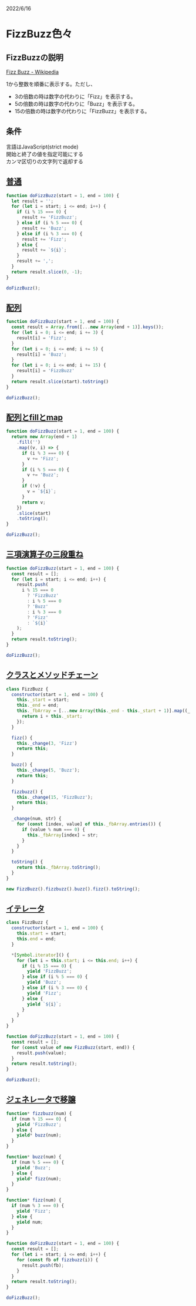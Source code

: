 2022/6/16
# FizzBuzz色々

## FizzBuzzの説明

[Fizz Buzz - Wikipedia](https://ja.wikipedia.org/wiki/Fizz_Buzz)

1から整数を順番に表示する。ただし、
- 3の倍数の時は数字の代わりに「Fizz」を表示する。
- 5の倍数の時は数字の代わりに「Buzz」を表示する。
- 15の倍数の時は数字の代わりに「FizzBuzz」を表示する。

## 条件

言語はJavaScript(strict mode)    
開始と終了の値を指定可能にする        
カンマ区切りの文字列で返却する

## [普通](js/normal.js)

```js
function doFizzBuzz(start = 1, end = 100) {
  let result = '';
  for (let i = start; i <= end; i++) {
    if (i % 15 === 0) {
      result += 'FizzBuzz';
    } else if (i % 5 === 0) {
      result += 'Buzz';
    } else if (i % 3 === 0) {
      result += 'Fizz';
    } else {
      result += `${i}`;
    }
    result += ',';
  }
  return result.slice(0, -1);
}

doFizzBuzz();
```

## [配列](js/array.js)
```js
function doFizzBuzz(start = 1, end = 100) {
  const result = Array.from([...new Array(end + 1)].keys());
  for (let i = 0; i <= end; i += 3) {
    result[i] = 'Fizz';
  }
  for (let i = 0; i <= end; i += 5) {
    result[i] = 'Buzz';
  }
  for (let i = 0; i <= end; i += 15) {
    result[i] = 'FizzBuzz'
  }
  return result.slice(start).toString()
}

doFizzBuzz();
```

## [配列とfillとmap](js/arrayfillmap.js)
```js
function doFizzBuzz(start = 1, end = 100) {
  return new Array(end + 1)
    .fill('')
    .map((v, i) => {
      if (i % 3 === 0) {
        v += 'Fizz';
      }
      if (i % 5 === 0) {
        v += 'Buzz';
      }
      if (!v) {
        v = `${i}`;
      }
      return v;
    })
    .slice(start)
    .toString();
}

doFizzBuzz();
```

## [三項演算子の三段重ね](js/ternary_operator.js)
```js
function doFizzBuzz(start = 1, end = 100) {
  const result = [];
  for (let i = start; i <= end; i++) {
    result.push(
      i % 15 === 0
        ? 'FizzBuzz'
        : i % 5 === 0
        ? 'Buzz'
        : i % 3 === 0
        ? 'Fizz'
        : `${i}`
    );
  }
  return result.toString();
}

doFizzBuzz();
```

## [クラスとメソッドチェーン](js/methodchain.js)
```js
class FizzBuzz {
  constructor(start = 1, end = 100) {
    this._start = start;
    this._end = end;
    this._fbArray = [...new Array(this._end - this._start + 1)].map((_, i) => {
      return i + this._start;
    });
  }

  fizz() {
    this._change(3, 'Fizz')
    return this;
  }

  buzz() {
    this._change(5, 'Buzz');
    return this;
  }

  fizzbuzz() {
    this._change(15, 'FizzBuzz');
    return this;
  }

  _change(num, str) {
    for (const [index, value] of this._fbArray.entries()) {
      if (value % num === 0) {
        this._fbArray[index] = str;
      }
    }
  }

  toString() {
    return this._fbArray.toString();
  }
}

new FizzBuzz().fizzbuzz().buzz().fizz().toString();
```

## [イテレータ](js/iteretor.js)
```js
class FizzBuzz {
  constructor(start = 1, end = 100) {
    this.start = start;
    this.end = end;
  }

  *[Symbol.iterator]() {
    for (let i = this.start; i <= this.end; i++) {
      if (i % 15 === 0) {
        yield 'FizzBuzz';
      } else if (i % 5 === 0) {
        yield 'Buzz';
      } else if (i % 3 === 0) {
        yield 'Fizz';
      } else {
        yield `${i}`;
      }
    }
  }
}

function doFizzBuzz(start = 1, end = 100) {
  const result = [];
  for (const value of new FizzBuzz(start, end)) {
    result.push(value);
  }
  return result.toString();
}

doFizzBuzz();
```

## [ジェネレータで移譲](js/generator.js)
```js
function* fizzbuzz(num) {
  if (num % 15 === 0) {
    yield 'FizzBuzz';
  } else {
    yield* buzz(num);
  }
}

function* buzz(num) {
  if (num % 5 === 0) {
    yield 'Buzz';
  } else {
    yield* fizz(num);
  }
}

function* fizz(num) {
  if (num % 3 === 0) {
    yield 'Fizz';
  } else {
    yield num;
  }
}

function doFizzBuzz(start = 1, end = 100) {
  const result = [];
  for (let i = start; i <= end; i++) {
    for (const fb of fizzbuzz(i)) {
      result.push(fb);
    }
  }
  return result.toString();
}

doFizzBuzz();
```
